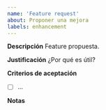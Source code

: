 ```yaml
---
name: 'Feature request'
about: Proponer una mejora
labels: enhancement
---
```


**Descripción**
Feature propuesta.

**Justificación**
¿Por qué es útil?

**Criterios de aceptación**

- [ ] ...

**Notas**
